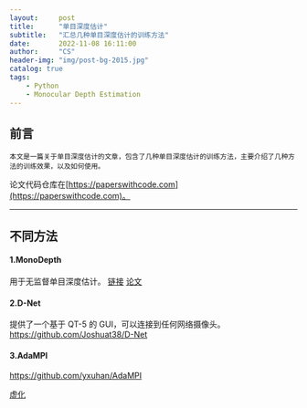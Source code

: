 ```yaml
---
layout:     post
title:      "单目深度估计"
subtitle:   "汇总几种单目深度估计的训练方法"
date:       2022-11-08 16:11:00
author:     "CS"
header-img: "img/post-bg-2015.jpg"
catalog: true
tags:
    - Python
    - Monocular Depth Estimation
---
```




## 前言
`本文是一篇关于单目深度估计的文章，包含了几种单目深度估计的训练方法，主要介绍了几种方法的训练效果，以及如何使用。`

论文代码仓库在[https://paperswithcode.com](https://paperswithcode.com)。

---


## 不同方法

#### 1.MonoDepth

用于无监督单目深度估计。
[链接](https://blog.csdn.net/sinat_39389724/article/details/122332304)
[论文](https://arxiv.org/abs/1609.03677)

#### 2.D-Net
提供了一个基于 QT-5 的 GUI，可以连接到任何网络摄像头。
https://github.com/Joshuat38/D-Net

#### 3.AdaMPI
https://github.com/yxuhan/AdaMPI

[虚化](http://brucezhaor.github.io/_posts/csdn_md/bokeh.html)